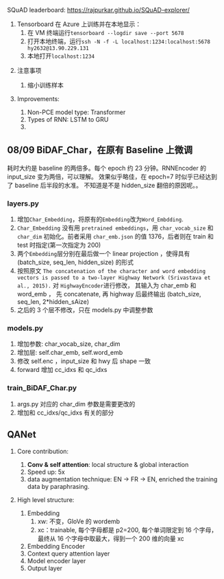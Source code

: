 SQuAD leaderboard: <https://rajpurkar.github.io/SQuAD-explorer/>

1. Tensorboard
   在 Azure 上训练并在本地显示：
   1. 在 VM 终端运行`tensorboard --logdir save --port 5678`
   2. 打开本地终端，运行`ssh -N -f -L localhost:1234:localhost:5678 hy2632@13.90.229.131`
   3. 本地打开`localhost:1234`

2) 注意事项

   1. 缩小训练样本

3) Improvements:
   1. Non-PCE model type: Transformer
   2. Types of RNN: LSTM to GRU
   3.

## 08/09 BiDAF_Char，在原有 Baseline 上微调

耗时大约是 baseline 的两倍多。每个 epoch 约 23 分钟。RNNEncoder 的 input_size 变为两倍，可以理解。
效果似乎略佳，在 epoch=7 时似乎已经达到了 baseline 后半段的水准。
不知道是不是 hidden_size 翻倍的原因呢。。

### **layers.py**

1.  增加`Char_Embedding`，将原有的`Embedding`改为`Word_Embdding`.
2.  `Char_Embedding` 没有用 `pretrained embeddings`，用 `char_vocab_size` 和 `char_dim` 初始化。前者采用 `char_emb.json` 的值 1376，后者则在 train 和 test 时指定(第一次指定为 200)
3.  两个`Embedding`层分别在最后做一个 linear projection ，使得具有 (batch_size, seq_len, hidden_size) 的形式
4.  按照原文 `The concatenation of the character and word embedding vectors is passed to a two-layer Highway Network (Srivastava et al., 2015).` 对 `HighwayEncoder`进行修改， 其输入为 char_emb 和 word_emb ， 先 concatenate, 再 highway 后最终输出 (batch_size, seq_len, 2\*hidden_sAize)
5.  之后的 3 个层不修改，只在 models.py 中调整参数

### models.py

1. 增加参数: char_vocab_size, char_dim
2. 增加层: self.char_emb, self.word_emb
3. 修改 self.enc ，input_size 和 hwy 后 shape 一致
4. forward 增加 cc_idxs 和 qc_idxs

### train_BiDAF_Char.py

1. args.py 对应的 char_dim 参数是需要更改的
2. 增加和 cc_idxs/qc_idxs 有关的部分

## QANet

1. Core contribution:

   1. **Conv & self attention**: local structure & global interaction
   2. Speed up: 5x
   3. data augmentation technique: EN -> FR -> EN, enriched the training data by paraphrasing.

2. High level structure:
   1. Embedding
      1. xw: 不变，GloVe 的 wordemb
      2. xc：trainable, 每个字母都是 p2=200, 每个单词限定到 16 个字母，最终从 16 个字母中取最大，得到一个 200 维的向量 xc
   2. Embedding Encoder
   3. Context query attention layer
   4. Model encoder layer
   5. Output layer
